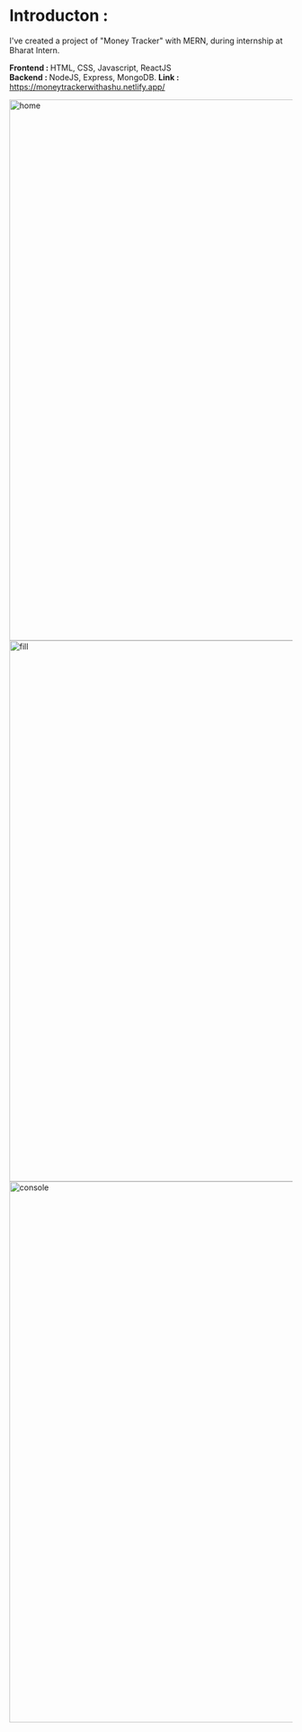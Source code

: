 # Introducton :
I've created a project of "Money Tracker" with MERN, during internship at Bharat Intern.

<b>Frontend : </b> HTML, CSS, Javascript, ReactJS <br/>
<b>Backend : </b> NodeJS, Express, MongoDB.
**Link :** https://moneytrackerwithashu.netlify.app/

<img width="960" alt="home" src="https://github.com/httpsashu404/Money-Tracker/assets/159816902/6aa23158-217d-4520-91a5-ced38121519d">

<img width="960" alt="fill" src="https://github.com/httpsashu404/Money-Tracker/assets/159816902/bd07056c-6e1e-4f10-8710-4dd77641817a">

<img width="960" alt="console" src="https://github.com/httpsashu404/Money-Tracker/assets/159816902/90e07614-c6a9-4a04-a202-4bafcae6026c">
